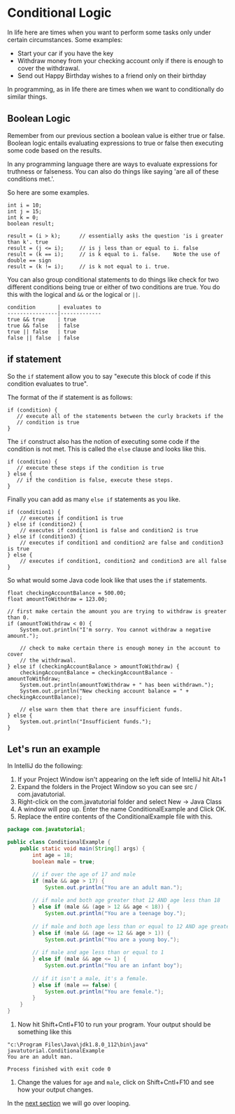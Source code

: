 # Conditional Logic
In life here are times when you want to perform some
tasks only under certain circumstances. Some examples:

* Start your car if you have the key
* Withdraw money from your checking account only if there is enough to cover the withdrawal.
* Send out Happy Birthday wishes to a friend only on their birthday

In programming, as in life there are times when we want to conditionally do similar things.

## Boolean Logic
Remember from our previous section a boolean value is either true or false. Boolean logic
entails evaluating expressions to true or false then executing some code based on the results.

In any programming language there are ways to evaluate expressions for truthness or falseness.
You can also do things like saying 'are all of these conditions met.'.

So here are some examples.

```
int i = 10;
int j = 15;
int k = 0;
boolean result;

result = (i > k);      // essentially asks the question 'is i greater than k'. true
result = (j <= i);     // is j less than or equal to i. false
result = (k == i);     // is k equal to i. false.    Note the use of double == sign
result = (k != i);     // is k not equal to i. true.
```

You can also group conditional statements to do things like check for two different
conditions being true or either of two conditions are true. You do this with the 
logical and `&&` or the logical or `||`.


```
condition       | evaluates to
----------------|-------------
true && true    | true
true && false   | false
true || false   | true
false || false  | false
```

## if statement
So the `if` statement allow you to say "execute this block of code if this condition
evaluates to true".

The format of the if statement is as follows:
```
if (condition) {
   // execute all of the statements between the curly brackets if the
   // condition is true
}
```
The `if` construct also has the notion of executing some code if the condition
is not met. This is called the `else` clause and looks like this.

```
if (condition) {
   // execute these steps if the condition is true
} else {
   // if the condition is false, execute these steps.
}
```

Finally you can add as many `else if` statements as you like.
```
if (condition1) {
    // executes if condition1 is true
} else if (condition2) {
    // executes if condition1 is false and condition2 is true
} else if (condition3) {
    // executes if condition1 and condition2 are false and condition3 is true
} else {
    // executes if condition1, condition2 and condition3 are all false
}
```

So what would some Java code look like that uses the `if` statements.

```
float checkingAccountBalance = 500.00;
float amountToWithdraw = 123.00;

// first make certain the amount you are trying to withdraw is greater than 0.
if (amountToWithdraw < 0) {
    System.out.println("I'm sorry. You cannot withdraw a negative amount.");

    // check to make certain there is enough money in the account to cover
    // the withdrawal.
} else if (checkingAccountBalance > amountToWithdraw) {
    checkingAccountBalance = checkingAccountBalance - amountToWithdraw;
    System.out.println(amountToWithdraw + " has been withdrawn.");
    System.out.println("New checking account balance = " + checkingAccountBalance);
    
    // else warn them that there are insufficient funds.
} else {
    System.out.println("Insufficient funds.");
}
```

## Let's run an example
In IntelliJ do the following:

1. If your Project Window isn't appearing on the left side of IntelliJ hit Alt+1
1. Expand the folders in the Project Window so you can see src / com.javatutorial.
1. Right-click on the com.javatutorial folder and select New -> Java Class
1. A window will pop up. Enter the name ConditionalExample and Click OK.
1. Replace the entire contents of the ConditionalExample file with this.

```java
package com.javatutorial;

public class ConditionalExample {
    public static void main(String[] args) {
        int age = 18;
        boolean male = true;

        // if over the age of 17 and male
        if (male && age > 17) {
            System.out.println("You are an adult man.");
            
        // if male and both age greater that 12 AND age less than 18
        } else if (male && (age > 12 && age < 18)) {
            System.out.println("You are a teenage boy.");
            
        // if male and both age less than or equal to 12 AND age greater than 1
        } else if (male && (age <= 12 && age > 1)) {
            System.out.println("You are a young boy.");
            
        // if male and age less than or equal to 1
        } else if (male && age <= 1) {
            System.out.println("You are an infant boy");
            
        // if it isn't a male, it's a female.
        } else if (male == false) {
            System.out.println("You are female.");
        }
    }
}
```  
1. Now hit Shift+Cntl+F10 to run your program. Your output should be something like this
```
"c:\Program Files\Java\jdk1.8.0_112\bin\java" javatutorial.ConditionalExample
You are an adult man.

Process finished with exit code 0
```
1. Change the values for `age` and `male`, click on Shift+Cntl+F10 and see how
your output changes.

In the [next section](TUTORIAL_05_LOOPING.md) we will go over looping.
